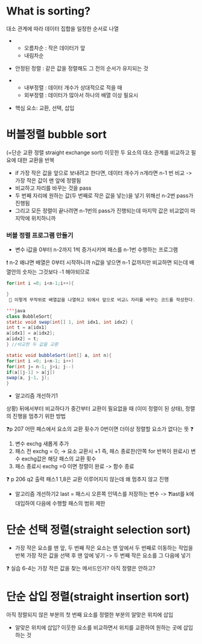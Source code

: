 # What is sorting? 
대소 관계에 따라 데이터 집합을 일정한 순서로 나열

* - 오름차순 : 작은 데이터가 앞
  - 내림차순

*  안정된 정렬 : 같은 값을 정렬해도 그 전의 순서가 유지되는 것

* - 내부정렬 : 데이터 개수가 상대적으로 적을 때
  - 외부정렬 : 데이터가 많아서 하나의 배열 이상 필요시

* 핵심 요소: 교환, 선택, 삽입


# 버블정렬 bubble sort 
(=단순 교환 정렬 straight exchange sort) 이웃한 두 요소의 대소 관계를 비교하고 필요에 대한 교환을 반복

* if 가장 작은 값을 앞으로 보내려고 한다면, 데이터 개수가 n개라면 n-1 번 비교 -> 가장 작은 값이 맨 앞에 정렬됨
* 비교하고 자리를 바꾸는 것을 pass
* 두 번째 자리에 원하는 값(두 번째로 작은 값을 넣는)을 넣기 위해선 n-2번 pass가 진행됨
* 그리고 모든 정렬이 끝나려면 n-1번의 pass가 진행되는데 마지막 값은 비교없이 마지막에 위치하니까

### 버블 정렬 프로그램 만들기
* 변수 i값을 0부터 n-2까지 1씩 증가시키며 패스를 n-1번 수행하는 프로그램

❗ n-2 왜냐면 배열은 0부터 시작하니까 n값을 넣으면 n-1 값까지만 비교하면 되는데 배열안의 숫자는 그것보다 -1 해야되므로

```java
for(int i =0; i<n-1;i++){

}
 📍 이렇게 무작위로 배열값을 나열하고 뒤에서 앞으로 비교& 자리를 바꾸는 코드를 작성한다.

'''java
class BubbleSort{
static void swap(int[] 1, int idx1, int idx2} {
int t = a[idx1]
a[idx1] = a[idx2];
a[idx2] = t;
} //비교한 두 값을 교환

static void bubbleSort(int[] a, int n){
for(int i =0; i<n-1; i++)
for(int j= n-1; j>i; j--)
if(a[[j-1] > a[j])
swap(a, j-1, j);
}
```

* 알고리즘 개선하기1

상황) 뒤에서부터 비교하다가 중간부터 교환이 필요없을 때 (이미 정렬이 된 상태), 정렬의 진행을 멈추기 위한 방법

❓p 207 어떤 패스에서 요소의 교환 횟수가 0번이면 더이상 정렬할 요소가 없다는 뜻
❓
1. 변수 exchg 새롭게 추가 
2. 패스 전  exchg = 0; -> 요소 교환시 +1 즉, 패스 종료한(안쪽 for 반복이 완료시) 변수 exchg값은 해당 패스의 교환 횟수
3. 패스 종료시 exchg =0 이면 정렬이 완료 -> 함수 종료

❓ p 206 q2 출력 패스1 1,8은 교환 이루어지지 않는데 왜 멈추지 않고 진행


* 알고리즘 개선하기2
last = 패스시 오른쪽 인덱스를 저장하는 변수 -> ❓last를 k에 대입하여 다음에 수행할 패스의 범위 제한

# 단순 선택 정렬(straight selection sort) 
* 가장 작은 요소를 맨 앞, 두 번째 작은 요소는 맨 앞에서 두 번째로 이동하는 작업을 반복
가장 작은 값을 선택 후 맨 앞에 넣기 -> 두 번째 작은 요소를 그 다음에 넣기

❓ 실습 6-4는 가장 작은 값을 찾는 메서드인가? 아직 정렬은 안하고?

# 단순 삽입 정렬(straight insertion sort) 
아직 정렬되지 않은 부분의 첫 번째 요소를 정렬한 부분의 알맞은 위치에 삽입

* 알맞은 위치에 삽입? 이웃한 요소를 비교하면서 위치를 교환하여 원하는 곳에 삽입하는 것
